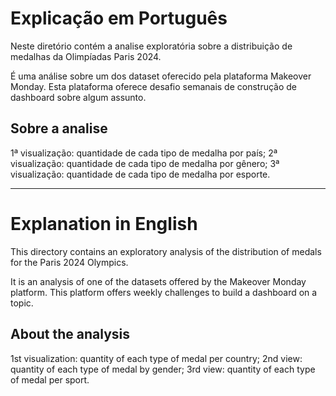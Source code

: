 # Explicação em Português

Neste diretório contém a analise exploratória sobre a distribuição de medalhas da Olimpíadas Paris 2024.

É uma análise sobre um dos dataset oferecido pela plataforma Makeover Monday. Esta plataforma oferece desafio semanais de construção de dashboard sobre algum assunto.

## Sobre a analise

 1ª visualização: quantidade de cada tipo de medalha por país;
 2ª visualização: quantidade de cada tipo de medalha por gênero;
 3ª visualização: quantidade de cada tipo de medalha por esporte.

---

# Explanation in English

This directory contains an exploratory analysis of the distribution of medals for the Paris 2024 Olympics.

It is an analysis of one of the datasets offered by the Makeover Monday platform. This platform offers weekly challenges to build a dashboard on a topic.

## About the analysis

 1st visualization: quantity of each type of medal per country;
 2nd view: quantity of each type of medal by gender;
 3rd view: quantity of each type of medal per sport.
